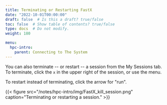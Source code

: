 ```yaml
---
title: Terminating or Restarting FastX
date: "2022-10-01T00:00:00"
draft: false  # Is this a draft? true/false
toc: false  # Show table of contents? true/false
type: docs  # Do not modify.
weight: 180

menu:
  hpc-intro:
    parent: Connecting to The System
---
```


You can also terminate -- or restart -- a session from the My Sessions tab.  To terminate, click the `x` in the upper right of the session, or use the menu.

To restart instead of terminating, click the arrow for "run".

{{< figure src="/notes/hpc-intro/img/FastX_kill_session.png" caption="Terminating or restarting a session." >}}


